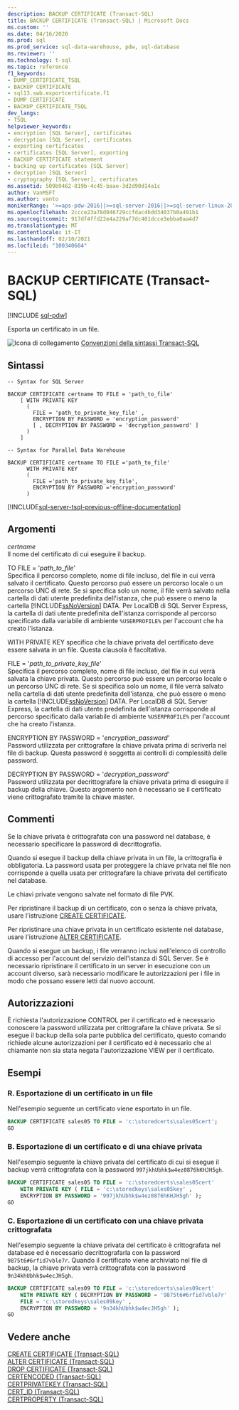 ```yaml
---
description: BACKUP CERTIFICATE (Transact-SQL)
title: BACKUP CERTIFICATE (Transact-SQL) | Microsoft Docs
ms.custom: ''
ms.date: 04/16/2020
ms.prod: sql
ms.prod_service: sql-data-warehouse, pdw, sql-database
ms.reviewer: ''
ms.technology: t-sql
ms.topic: reference
f1_keywords:
- DUMP_CERTIFICATE_TSQL
- BACKUP CERTIFICATE
- sql13.swb.exportcertificate.f1
- DUMP CERTIFICATE
- BACKUP_CERTIFICATE_TSQL
dev_langs:
- TSQL
helpviewer_keywords:
- encryption [SQL Server], certificates
- decryption [SQL Server], certificates
- exporting certificates
- certificates [SQL Server], exporting
- BACKUP CERTIFICATE statement
- backing up certificates [SQL Server]
- decryption [SQL Server]
- cryptography [SQL Server], certificates
ms.assetid: 509b9462-819b-4c45-baae-3d2d90d14a1c
author: VanMSFT
ms.author: vanto
monikerRange: '>=aps-pdw-2016||>=sql-server-2016||>=sql-server-linux-2017'
ms.openlocfilehash: 2ccce23a78d046729ccfdac4bdd34037b0a491b1
ms.sourcegitcommit: 917df4ffd22e4a229af7dc481dcce3ebba0aa4d7
ms.translationtype: MT
ms.contentlocale: it-IT
ms.lasthandoff: 02/10/2021
ms.locfileid: "100340604"
---
```

# <a name="backup-certificate-transact-sql"></a>BACKUP CERTIFICATE (Transact-SQL)
[!INCLUDE [sql-pdw](../../includes/applies-to-version/sql-pdw.md)]

  Esporta un certificato in un file.  
  
 ![Icona di collegamento](../../database-engine/configure-windows/media/topic-link.gif "icona di collegamento") [Convenzioni della sintassi Transact-SQL](../../t-sql/language-elements/transact-sql-syntax-conventions-transact-sql.md)  
  
## <a name="syntax"></a>Sintassi  
  
```syntaxsql
-- Syntax for SQL Server  
  
BACKUP CERTIFICATE certname TO FILE = 'path_to_file'  
    [ WITH PRIVATE KEY   
      (   
        FILE = 'path_to_private_key_file' ,  
        ENCRYPTION BY PASSWORD = 'encryption_password'   
        [ , DECRYPTION BY PASSWORD = 'decryption_password' ]   
      )   
    ]  
```  
  
   
```syntaxsql
-- Syntax for Parallel Data Warehouse  
  
BACKUP CERTIFICATE certname TO FILE ='path_to_file'  
      WITH PRIVATE KEY   
      (   
        FILE ='path_to_private_key_file',  
        ENCRYPTION BY PASSWORD ='encryption_password'   
      )   
```  
  
[!INCLUDE[sql-server-tsql-previous-offline-documentation](../../includes/sql-server-tsql-previous-offline-documentation.md)]

## <a name="arguments"></a>Argomenti
 *certname*  
 Il nome del certificato di cui eseguire il backup.

 TO FILE = '*path_to_file*'  
 Specifica il percorso completo, nome di file incluso, del file in cui verrà salvato il certificato. Questo percorso può essere un percorso locale o un percorso UNC di rete. Se si specifica solo un nome, il file verrà salvato nella cartella di dati utente predefinita dell'istanza, che può essere o meno la cartella [!INCLUDE[ssNoVersion](../../includes/ssnoversion-md.md)] DATA. Per LocalDB di SQL Server Express, la cartella di dati utente predefinita dell'istanza corrisponde al percorso specificato dalla variabile di ambiente `%USERPROFILE%` per l'account che ha creato l'istanza.  

 WITH PRIVATE KEY specifica che la chiave privata del certificato deve essere salvata in un file. Questa clausola è facoltativa.

 FILE = '*path_to_private_key_file*'  
 Specifica il percorso completo, nome di file incluso, del file in cui verrà salvata la chiave privata. Questo percorso può essere un percorso locale o un percorso UNC di rete. Se si specifica solo un nome, il file verrà salvato nella cartella di dati utente predefinita dell'istanza, che può essere o meno la cartella [!INCLUDE[ssNoVersion](../../includes/ssnoversion-md.md)] DATA. Per LocalDB di SQL Server Express, la cartella di dati utente predefinita dell'istanza corrisponde al percorso specificato dalla variabile di ambiente `%USERPROFILE%` per l'account che ha creato l'istanza.  

 ENCRYPTION BY PASSWORD = '*encryption_password*'  
 Password utilizzata per crittografare la chiave privata prima di scriverla nel file di backup. Questa password è soggetta ai controlli di complessità delle password.  
  
 DECRYPTION BY PASSWORD = '*decryption_password*'  
 Password utilizzata per decrittografare la chiave privata prima di eseguire il backup della chiave. Questo argomento non è necessario se il certificato viene crittografato tramite la chiave master. 
  
## <a name="remarks"></a>Commenti  
 Se la chiave privata è crittografata con una password nel database, è necessario specificare la password di decrittografia.  
  
 Quando si esegue il backup della chiave privata in un file, la crittografia è obbligatoria. La password usata per proteggere la chiave privata nel file non corrisponde a quella usata per crittografare la chiave privata del certificato nel database.  

 Le chiavi private vengono salvate nel formato di file PVK.

 Per ripristinare il backup di un certificato, con o senza la chiave privata, usare l'istruzione [CREATE CERTIFICATE](../../t-sql/statements/create-certificate-transact-sql.md).
 
 Per ripristinare una chiave privata in un certificato esistente nel database, usare l'istruzione [ALTER CERTIFICATE](../../t-sql/statements/alter-certificate-transact-sql.md).
 
 Quando si esegue un backup, i file verranno inclusi nell'elenco di controllo di accesso per l'account del servizio dell'istanza di SQL Server. Se è necessario ripristinare il certificato in un server in esecuzione con un account diverso, sarà necessario modificare le autorizzazioni per i file in modo che possano essere letti dal nuovo account. 
  
## <a name="permissions"></a>Autorizzazioni  
 È richiesta l'autorizzazione CONTROL per il certificato ed è necessario conoscere la password utilizzata per crittografare la chiave privata. Se si esegue il backup della sola parte pubblica del certificato, questo comando richiede alcune autorizzazioni per il certificato ed è necessario che al chiamante non sia stata negata l'autorizzazione VIEW per il certificato.  
  
## <a name="examples"></a>Esempi  
  
### <a name="a-exporting-a-certificate-to-a-file"></a>R. Esportazione di un certificato in un file  
 Nell'esempio seguente un certificato viene esportato in un file.  
  
```sql
BACKUP CERTIFICATE sales05 TO FILE = 'c:\storedcerts\sales05cert';  
GO  
```  
  
### <a name="b-exporting-a-certificate-and-a-private-key"></a>B. Esportazione di un certificato e di una chiave privata  
 Nell'esempio seguente la chiave privata del certificato di cui si esegue il backup verrà crittografata con la password `997jkhUbhk$w4ez0876hKHJH5gh`.  
  
```sql
BACKUP CERTIFICATE sales05 TO FILE = 'c:\storedcerts\sales05cert'  
    WITH PRIVATE KEY ( FILE = 'c:\storedkeys\sales05key' ,   
    ENCRYPTION BY PASSWORD = '997jkhUbhk$w4ez0876hKHJH5gh' );  
GO  
```  
  
### <a name="c-exporting-a-certificate-that-has-an-encrypted-private-key"></a>C. Esportazione di un certificato con una chiave privata crittografata  
 Nell'esempio seguente la chiave privata del certificato è crittografata nel database ed è necessario decrittografarla con la password `9875t6#6rfid7vble7r`. Quando il certificato viene archiviato nel file di backup, la chiave privata verrà crittografata con la password `9n34khUbhk$w4ecJH5gh`.  
  
```sql
BACKUP CERTIFICATE sales09 TO FILE = 'c:\storedcerts\sales09cert'   
    WITH PRIVATE KEY ( DECRYPTION BY PASSWORD = '9875t6#6rfid7vble7r' ,  
    FILE = 'c:\storedkeys\sales09key' ,   
    ENCRYPTION BY PASSWORD = '9n34khUbhk$w4ecJH5gh' );  
GO  
```  
  
## <a name="see-also"></a>Vedere anche  
 [CREATE CERTIFICATE &#40;Transact-SQL&#41;](../../t-sql/statements/create-certificate-transact-sql.md)   
 [ALTER CERTIFICATE &#40;Transact-SQL&#41;](../../t-sql/statements/alter-certificate-transact-sql.md)   
 [DROP CERTIFICATE &#40;Transact-SQL&#41;](../../t-sql/statements/drop-certificate-transact-sql.md)  
 [CERTENCODED &#40;Transact-SQL&#41;](../../t-sql/functions/certencoded-transact-sql.md)  
 [CERTPRIVATEKEY &#40;Transact-SQL&#41;](../../t-sql/functions/certprivatekey-transact-sql.md)  
 [CERT_ID &#40;Transact-SQL&#41;](../../t-sql/functions/cert-id-transact-sql.md)  
 [CERTPROPERTY &#40;Transact-SQL&#41;](../../t-sql/functions/certproperty-transact-sql.md)  
  
  

